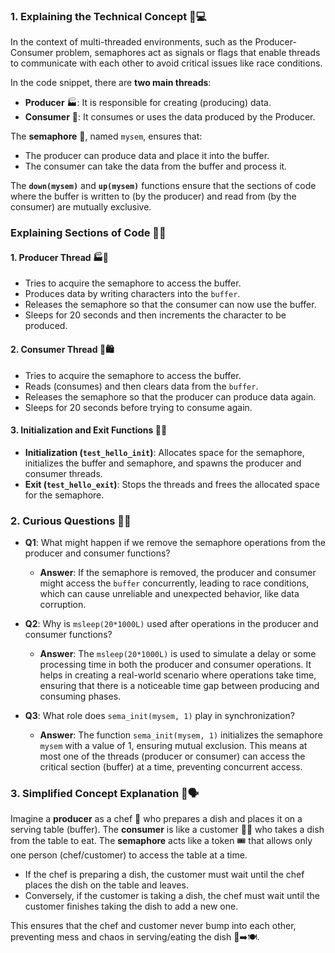 ### 1. Explaining the Technical Concept 📘💻

In the context of multi-threaded environments, such as the Producer-Consumer problem, semaphores act as signals or flags that enable threads to communicate with each other to avoid critical issues like race conditions. 

In the code snippet, there are **two main threads**: 
- **Producer** 🏭: It is responsible for creating (producing) data. 
- **Consumer** 🛒: It consumes or uses the data produced by the Producer. 

The **semaphore** 🚦, named `mysem`, ensures that:
- The producer can produce data and place it into the buffer.
- The consumer can take the data from the buffer and process it.

The **`down(mysem)`** and **`up(mysem)`** functions ensure that the sections of code where the buffer is written to (by the producer) and read from (by the consumer) are mutually exclusive.

### Explaining Sections of Code 🧐📜

#### 1. Producer Thread 🏭💼
- Tries to acquire the semaphore to access the buffer.
- Produces data by writing characters into the `buffer`.
- Releases the semaphore so that the consumer can now use the buffer.
- Sleeps for 20 seconds and then increments the character to be produced.

#### 2. Consumer Thread 🛒🛍️
- Tries to acquire the semaphore to access the buffer.
- Reads (consumes) and then clears data from the `buffer`.
- Releases the semaphore so that the producer can produce data again.
- Sleeps for 20 seconds before trying to consume again.

#### 3. Initialization and Exit Functions 🚀🏁
- **Initialization (`test_hello_init`)**: Allocates space for the semaphore, initializes the buffer and semaphore, and spawns the producer and consumer threads.
- **Exit (`test_hello_exit`)**: Stops the threads and frees the allocated space for the semaphore.

### 2. Curious Questions 🤔💡

- **Q1**: What might happen if we remove the semaphore operations from the producer and consumer functions?
  - **Answer**: If the semaphore is removed, the producer and consumer might access the `buffer` concurrently, leading to race conditions, which can cause unreliable and unexpected behavior, like data corruption.

- **Q2**: Why is `msleep(20*1000L)` used after operations in the producer and consumer functions?
  - **Answer**: The `msleep(20*1000L)` is used to simulate a delay or some processing time in both the producer and consumer operations. It helps in creating a real-world scenario where operations take time, ensuring that there is a noticeable time gap between producing and consuming phases.

- **Q3**: What role does `sema_init(mysem, 1)` play in synchronization?
  - **Answer**: The function `sema_init(mysem, 1)` initializes the semaphore `mysem` with a value of 1, ensuring mutual exclusion. This means at most one of the threads (producer or consumer) can access the critical section (buffer) at a time, preventing concurrent access.

### 3. Simplified Concept Explanation 🍎🗣️

Imagine a **producer** as a chef 🍳 who prepares a dish and places it on a serving table (buffer). The **consumer** is like a customer 🙋‍♂️ who takes a dish from the table to eat. The **semaphore** acts like a token 🎟️ that allows only one person (chef/customer) to access the table at a time. 

- If the chef is preparing a dish, the customer must wait until the chef places the dish on the table and leaves.
- Conversely, if the customer is taking a dish, the chef must wait until the customer finishes taking the dish to add a new one.
  
This ensures that the chef and customer never bump into each other, preventing mess and chaos in serving/eating the dish 🥘➡️🍽️.